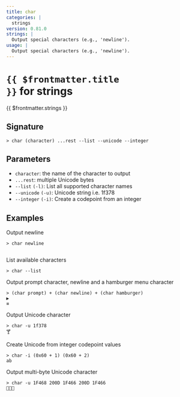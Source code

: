 ```yaml
---
title: char
categories: |
  strings
version: 0.81.0
strings: |
  Output special characters (e.g., 'newline').
usage: |
  Output special characters (e.g., 'newline').
---
```


# <code>{{ $frontmatter.title }}</code> for strings

<div class='command-title'>{{ $frontmatter.strings }}</div>

## Signature

```> char (character) ...rest --list --unicode --integer```

## Parameters

 -  `character`: the name of the character to output
 -  `...rest`: multiple Unicode bytes
 -  `--list` `(-l)`: List all supported character names
 -  `--unicode` `(-u)`: Unicode string i.e. 1f378
 -  `--integer` `(-i)`: Create a codepoint from an integer

## Examples

Output newline
```shell
> char newline


```

List available characters
```shell
> char --list

```

Output prompt character, newline and a hamburger menu character
```shell
> (char prompt) + (char newline) + (char hamburger)
▶
≡
```

Output Unicode character
```shell
> char -u 1f378
🍸
```

Create Unicode from integer codepoint values
```shell
> char -i (0x60 + 1) (0x60 + 2)
ab
```

Output multi-byte Unicode character
```shell
> char -u 1F468 200D 1F466 200D 1F466
👨‍👦‍👦
```
